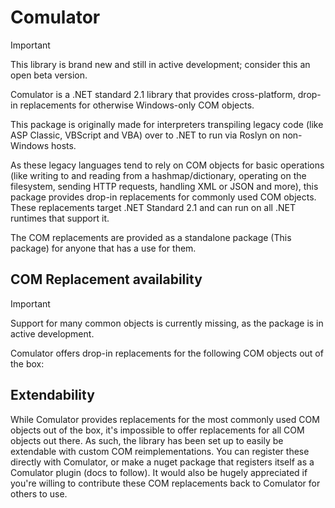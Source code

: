 # Comulator
> [!IMPORTANT]
> This library is brand new and still in active development; consider this an open beta version.

Comulator is a .NET standard 2.1 library that provides cross-platform, drop-in replacements for otherwise Windows-only COM objects.

This package is originally made for interpreters transpiling legacy code (like ASP Classic, VBScript and VBA) over to .NET to run via Roslyn on non-Windows hosts. 

As these legacy languages tend to rely on COM objects for basic operations (like writing to and reading from a hashmap/dictionary, operating on the filesystem, sending HTTP requests, handling XML or JSON and more), this package provides drop-in replacements for commonly used COM objects. These replacements target .NET Standard 2.1 and can run on all .NET runtimes that support it.

The COM replacements are provided as a standalone package (This package) for anyone that has a use for them.

## COM Replacement availability
> [!Important]
> Support for many common objects is currently missing, as the package is in active development.

Comulator offers drop-in replacements for the following COM objects out of the box:

## Extendability
While Comulator provides replacements for the most commonly used COM objects out of the box, it's impossible to offer replacements for all COM objects out there. As such, the library has been set up to easily be extendable with custom COM reimplementations. You can register these directly with Comulator, or make a nuget package that registers itself as a Comulator plugin (docs to follow). It would also be hugely appreciated if you're willing to contribute these COM replacements back to Comulator for others to use.
